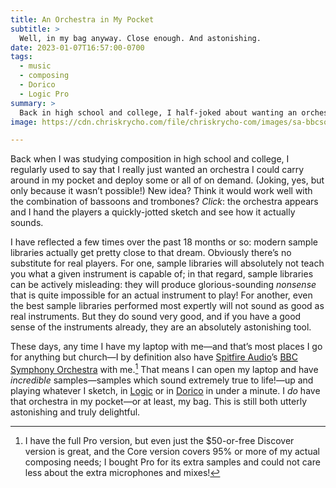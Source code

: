 ```yaml
---
title: An Orchestra in My Pocket
subtitle: >
  Well, in my bag anyway. Close enough. And astonishing.
date: 2023-01-07T16:57:00-0700
tags:
  - music
  - composing
  - Dorico
  - Logic Pro
summary: >
  Back in high school and college, I half-joked about wanting an orchestra in my pocket. Today I… basically have one—in my bag, at least. It’s amazing.
image: https://cdn.chriskrycho.com/file/chriskrycho-com/images/sa-bbcso-core.png

---
```


Back when I was studying composition in high school and college, I regularly used to say that I really just wanted an orchestra I could carry around in my pocket and deploy some or all of on demand. (Joking, yes, but only because it wasn’t possible!) New idea? Think it would work well with the combination of bassoons and trombones? *Click*: the <span class=smcp>orchestra</span> appears and I hand the players a quickly-jotted sketch and see how it actually sounds.

I have reflected a few times over the past 18 months or so: modern sample libraries actually get pretty close to that dream. Obviously there’s no substitute for real players. For one, sample libraries will absolutely not teach you what a given instrument is capable of; in that regard, sample libraries can be actively misleading: they will produce glorious-sounding *nonsense* that is quite impossible for an actual instrument to play! For another, even the best sample libraries performed most expertly will not sound as good as real instruments. But they do sound very good, and if you have a good sense of the instruments already, they are an absolutely astonishing tool.

These days, any time I have my laptop with me—and that’s most places I go for anything but church—I by definition also have [Spitfire Audio][sa]’s [<abbr title="British Broadcasting Corporation">BBC</abbr> Symphony Orchestra][bbcso] with me.[^pro] That means I can open my laptop and have *incredible* samples—samples which sound extremely true to life!—up and playing whatever I sketch, in [Logic][l] or in [Dorico][d] in under a minute. I *do* have that orchestra in my pocket—or at least, my bag. This is still both utterly astonishing and truly delightful.

[sa]: https://www.spitfireaudio.com
[bbcso]: https://www.spitfireaudio.com/bbc-symphony-orchestra
[l]: https://www.apple.com/logic-pro/
[d]: https://www.steinberg.net/dorico/

[^pro]: I have the full Pro version, but even just the $50-or-free Discover version is great, and the Core version covers 95% or more of my actual composing needs; I bought Pro for its extra samples and could not care less about the extra microphones and mixes!
